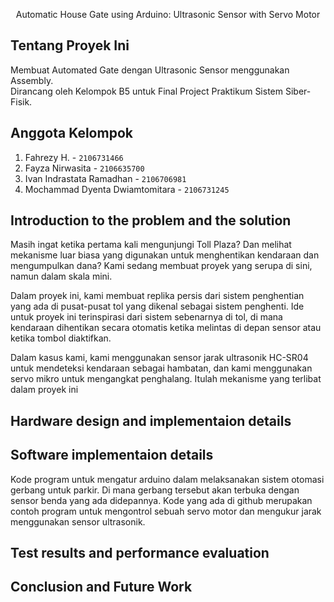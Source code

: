 <p align="center">
  Automatic House Gate using Arduino: Ultrasonic Sensor with Servo Motor
</p>

## Tentang Proyek Ini
Membuat Automated Gate dengan Ultrasonic Sensor menggunakan Assembly. 
<br> Dirancang oleh Kelompok B5 untuk Final Project Praktikum Sistem Siber-Fisik.

## Anggota Kelompok
1. Fahrezy H. - `2106731466`
2. Fayza Nirwasita - `2106635700`
3. Ivan Indrastata Ramadhan - `2106706981`
4. Mochammad Dyenta Dwiamtomitara - `2106731245`

## Introduction to the problem and the solution
Masih ingat ketika pertama kali mengunjungi Toll Plaza? Dan melihat mekanisme luar biasa yang digunakan untuk menghentikan kendaraan dan mengumpulkan dana? Kami sedang membuat proyek yang serupa di sini, namun dalam skala mini.

Dalam proyek ini, kami membuat replika persis dari sistem penghentian yang ada di pusat-pusat tol yang dikenal sebagai sistem penghenti. Ide untuk proyek ini terinspirasi dari sistem sebenarnya di tol, di mana kendaraan dihentikan secara otomatis ketika melintas di depan sensor atau ketika tombol diaktifkan.

Dalam kasus kami, kami menggunakan sensor jarak ultrasonik HC-SR04 untuk mendeteksi kendaraan sebagai hambatan, dan kami menggunakan servo mikro untuk mengangkat penghalang. Itulah mekanisme yang terlibat dalam proyek ini

## Hardware design and implementaion details 

## Software implementaion details 
Kode program untuk mengatur arduino dalam melaksanakan sistem otomasi gerbang untuk parkir. Di mana gerbang tersebut akan terbuka dengan sensor benda yang ada didepannya. Kode yang ada di github merupakan contoh program untuk mengontrol sebuah servo motor dan mengukur jarak menggunakan sensor ultrasonik.
## Test results and performance evaluation 

## Conclusion and Future Work  



<!-- ## Proteus
![State Diagram](https://drive.google.com/file/d/1YnqgZwbPYb-U-LKxIgehy_YIs6JxD88m/view?usp=share_link) -->
